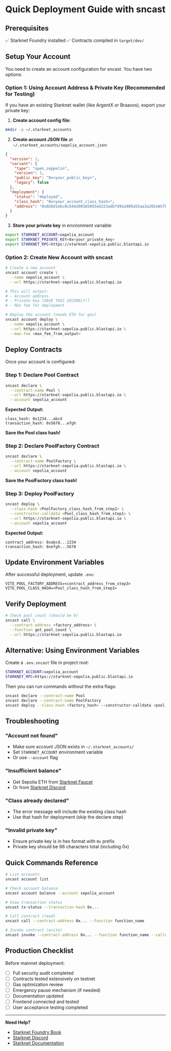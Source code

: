 # Quick Deployment Guide with sncast

## Prerequisites

✅ Starknet Foundry installed
✅ Contracts compiled in `target/dev/`

## Setup Your Account

You need to create an account configuration for sncast. You have two options:

### Option 1: Using Account Address & Private Key (Recommended for Testing)

If you have an existing Starknet wallet (like ArgentX or Braavos), export your private key:

1. **Create account config file:**

```bash
mkdir -p ~/.starknet_accounts
```

2. **Create account JSON file** at `~/.starknet_accounts/sepolia_account.json`:

```json
{
  "version": 1,
  "variant": {
    "type": "open_zeppelin",
    "version": 1,
    "public_key": "0x<your_public_key>",
    "legacy": false
  },
  "deployment": {
    "status": "deployed",
    "class_hash": "0x<your_account_class_hash>",
    "address": "0x026d1ebc0cb44200165055ed223adbf491a980a55aa3a202e65fb01e1130b715"
  }
}
```

3. **Store your private key** in environment variable:

```bash
export STARKNET_ACCOUNT=sepolia_account
export STARKNET_PRIVATE_KEY=0x<your_private_key>
export STARKNET_RPC=https://starknet-sepolia.public.blastapi.io
```

### Option 2: Create New Account with sncast

```bash
# Create a new account
sncast account create \
  --name sepolia_account \
  --url https://starknet-sepolia.public.blastapi.io

# This will output:
# - Account address
# - Private key (SAVE THIS SECURELY!)
# - Max fee for deployment

# Deploy the account (needs ETH for gas)
sncast account deploy \
  --name sepolia_account \
  --url https://starknet-sepolia.public.blastapi.io \
  --max-fee <max_fee_from_output>
```

## Deploy Contracts

Once your account is configured:

### Step 1: Declare Pool Contract

```bash
sncast declare \
  --contract-name Pool \
  --url https://starknet-sepolia.public.blastapi.io \
  --account sepolia_account
```

**Expected Output:**
```
class_hash: 0x1234...abcd
transaction_hash: 0x5678...efgh
```

**Save the Pool class hash!**

### Step 2: Declare PoolFactory Contract

```bash
sncast declare \
  --contract-name PoolFactory \
  --url https://starknet-sepolia.public.blastapi.io \
  --account sepolia_account
```

**Save the PoolFactory class hash!**

### Step 3: Deploy PoolFactory

```bash
sncast deploy \
  --class-hash <PoolFactory_class_hash_from_step2> \
  --constructor-calldata <Pool_class_hash_from_step1> \
  --url https://starknet-sepolia.public.blastapi.io \
  --account sepolia_account
```

**Expected Output:**
```
contract_address: 0xabcd...1234
transaction_hash: 0xefgh...5678
```

## Update Environment Variables

After successful deployment, update `.env`:

```env
VITE_POOL_FACTORY_ADDRESS=<contract_address_from_step3>
VITE_POOL_CLASS_HASH=<Pool_class_hash_from_step1>
```

## Verify Deployment

```bash
# Check pool count (should be 0)
sncast call \
  --contract-address <factory_address> \
  --function get_pool_count \
  --url https://starknet-sepolia.public.blastapi.io
```

## Alternative: Using Environment Variables

Create a `.env.sncast` file in project root:

```bash
STARKNET_ACCOUNT=sepolia_account
STARKNET_RPC=https://starknet-sepolia.public.blastapi.io
```

Then you can run commands without the extra flags:

```bash
sncast declare --contract-name Pool
sncast declare --contract-name PoolFactory
sncast deploy --class-hash <factory_hash> --constructor-calldata <pool_hash>
```

## Troubleshooting

### "Account not found"
- Make sure account JSON exists in `~/.starknet_accounts/`
- Set `STARKNET_ACCOUNT` environment variable
- Or use `--account` flag

### "Insufficient balance"
- Get Sepolia ETH from [Starknet Faucet](https://faucet.goerli.starknet.io/)
- Or from [Starknet Discord](https://discord.gg/starknet)

### "Class already declared"
- The error message will include the existing class hash
- Use that hash for deployment (skip the declare step)

### "Invalid private key"
- Ensure private key is in hex format with `0x` prefix
- Private key should be 66 characters total (including 0x)

## Quick Commands Reference

```bash
# List accounts
sncast account list

# Check account balance
sncast account balance --account sepolia_account

# View transaction status
sncast tx-status --transaction-hash 0x...

# Call contract (read)
sncast call --contract-address 0x... --function function_name

# Invoke contract (write)
sncast invoke --contract-address 0x... --function function_name --calldata arg1 arg2
```

## Production Checklist

Before mainnet deployment:

- [ ] Full security audit completed
- [ ] Contracts tested extensively on testnet
- [ ] Gas optimization review
- [ ] Emergency pause mechanism (if needed)
- [ ] Documentation updated
- [ ] Frontend connected and tested
- [ ] User acceptance testing completed

---

**Need Help?**
- [Starknet Foundry Book](https://foundry-rs.github.io/starknet-foundry/)
- [Starknet Discord](https://discord.gg/starknet)
- [Starknet Documentation](https://docs.starknet.io/)
